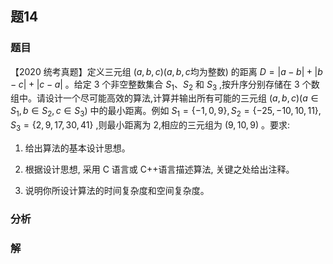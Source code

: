 ## 题14
### 题目
【2020 统考真题】定义三元组 $\left( {a,b,c}\right) \left( {a,b,c\text{均为整数}}\right)$ 的距离 $D = \left| {a - b}\right|  + \left| {b - c}\right|  + \left| {c - a}\right|$ 。给定 3 个非空整数集合 ${S}_{1}\text{、}{S}_{2}$ 和 ${S}_{3}$ ,按升序分别存储在 3 个数组中。请设计一个尽可能高效的算法,计算并输出所有可能的三元组 $\left( {a,b,c}\right) \left( {a \in  {S}_{1},b \in  {S}_{2},c \in  {S}_{3}}\right)$ 中的最小距离。例如 ${S}_{1} = \{  - 1,0,9\} ,{S}_{2} = \{  - {25}, - {10},{10},{11}\} ,{S}_{3} = \{ 2,9,{17},{30},{41}\}$ ,则最小距离为 2,相应的三元组为 $\left( {9,{10},9}\right)$ 。要求:

1) 给出算法的基本设计思想。

2) 根据设计思想, 采用 C 语言或 C++语言描述算法, 关键之处给出注释。

3) 说明你所设计算法的时间复杂度和空间复杂度。
### 分析

### 解